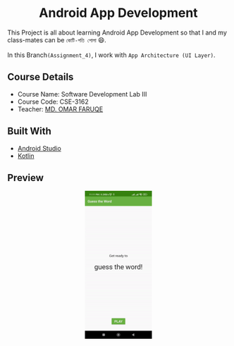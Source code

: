
<h1 align="center">Android App Development</h1>

This Project is all about learning Android App Development so that I and my class-mates can be `কোটি-পতি পোলা` 😄.
<br><br>In this Branch`(Assignment_4)`, I work with `App Architecture (UI Layer)`.

## Course Details
- Course Name: Software Development Lab III
- Course Code: CSE-3162
- Teacher: [MD. OMAR FARUQE](https://github.com/omarfaruqe)

## Built With
- [Android Studio](https://developer.android.com/studio)
- [Kotlin](https://developer.android.com/kotlin)

## Preview
<p align="center">
<img width="30%" src="preview.gif">
</p>
